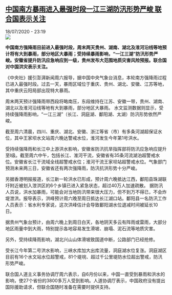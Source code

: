 <!--1595109433000-->
[中国南方暴雨进入最强时段一江三湖防汛形势严峻 联合国表示关注](http://www.rfi.fr//cn/%E4%B8%AD%E5%9B%BD/20200718-%E4%B8%AD%E5%9B%BD%E5%8D%97%E6%96%B9%E6%9A%B4%E9%9B%A8%E8%BF%9B%E5%85%A5%E6%9C%80%E5%BC%BA%E6%97%B6%E6%AE%B5%E4%B8%80%E6%B1%9F%E4%B8%89%E6%B9%96%E9%98%B2%E6%B1%9B%E5%BD%A2%E5%8A%BF%E4%B8%A5%E5%B3%BB-%E8%81%94%E5%90%88%E5%9B%BD%E8%A1%A8%E7%A4%BA%E5%85%B3%E6%B3%A8)
------

<div>18/07/2020 - 23:19</div><img src="https://s.rfi.fr/media/display/bd90ddea-c825-11ea-835f-005056bff430/w:310/p:16x9/2020-07-17T095318Z_1687125614_RC2XUH9SYCWZ_RTRMADP_3_CHINA-WEATHER-FLOODS.JPG"><p><strong>中国南方强降雨目前进入最强时段，周末两天贵州、湖南、湖北及淮河沿线等地预计将有大到暴雨，部分地区大暴雨；受持续暴雨影响，“一江三湖”防汛形势严峻。安徽省提升防汛应急响应到一级，贵州发布大范围地质灾害风险预报。联合国对中国洪灾表示关注。</strong></p><div class="t-content__body u-clearfix"><div class="m-interstitial"></div><p>《中央社》援引澎湃新闻周六报导，据中国中央气象台消息，本轮南方强降雨过程已进入最强时段。过去一天，暴雨区域位于重庆、贵州、湖北、安徽、江苏等地，其中重庆云阳局部出现特大暴雨。</p><p>周末两天预计强降雨带西段将略南压，东段维持在江苏、安徽一带，贵州、湖南、湖北以及淮河沿线等地有大到暴雨，部分地区大暴雨。 水文监测数据则显示，受持续强降雨影响，“一江三湖”（长江、洞庭湖、鄱阳湖、太湖）防汛形势依然严峻。</p><p>截至周六清晨，四川、重庆、湖北、安徽、浙江等省（市）有多条河湖超保证水位，其中王家坝水文站周六晚达警戒水位，淮河发生今年第1号洪水。</p><p>受持续强降雨和长江中上游洪水影响，安徽省防汛抗旱指挥部将防汛应急响应提升至I级。截至周六中午，包括长江、淮河干流，安徽省有35条河流湖泊超警戒水位。安徽省长江干流域全线超警戒水位；淮河干流王家坝站超警戒水位。气象部门预测未来两三日，安徽省还有两次强降雨，防汛抗洪形势十分严峻。</p><p>另据香港明报报道，长江新一轮洪水已形成，预计周六晚抵达江西，鄱阳县珠湖联圩附近被划入泄洪区的6个乡镇已进入紧急状态，超过40万人加速疏散。 据防汛人员说，洪水加暴雨，可能会对当地防汛带来很大压力，但不到万不得已，不会炸堤泄洪。报导表示，洪峰预计周六晚至周日抵达长江湖口站。鄱阳县一名防汛工作人员表示：省水利专家说，这次洪峰估计会导致鄱阳湖水位退减时间被延长10日。</p><p>据贵州气象台预计，由周六晚上到周日白天，各地阴天多云有阵雨或雷雨，大部分地区雨量中到大雨，特别提示各地容易发生滑坡、崩塌、泥石流等地质灾害。</p><p>另外，受持续降雨影响，湖北兴山山体滑坡致国道中断，公路部门已经抢修。</p><p>受长江今年第二号洪水影响，三峡水库加大出库流量，洞庭湖水位复涨。洞庭湖区目前有16个水文站水位超警戒，81个堤垸、超过千公里堤防水位超出警戒，防汛形势严峻。</p><p>联合国人道主义事务协调厅周六表示，自6月份以来，中国一直受到暴雨和洪水的影响，使27个省份的3800多万人受到影响。人道协调厅表示，中国政府没有提出国际援助请求，但联合国随时准备在需要时提供支持。</p><div class="o-self-promo o-self-promo--nl o-self-promo--hidden" data-selfpromo-newsletter></div><div class="o-self-promo o-self-promo--app o-self-promo--hidden" data-selfpromo-app></div></div>
